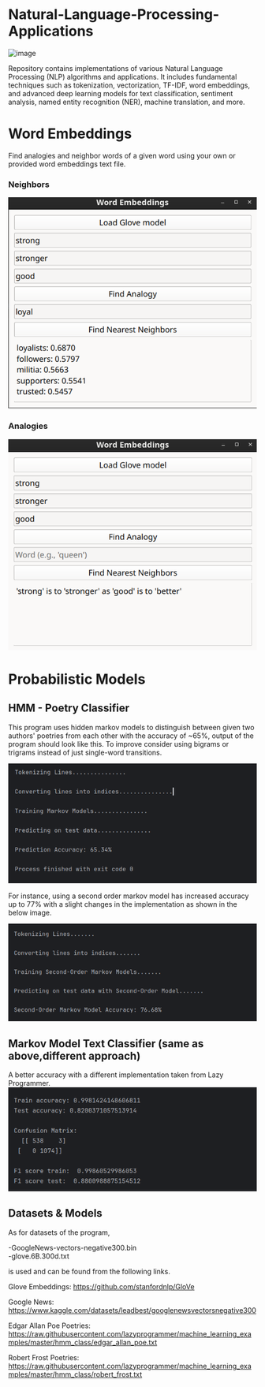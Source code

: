 # Natural-Language-Processing-Applications
![image](https://github.com/user-attachments/assets/8bd77586-00e2-4956-a7e6-d23d9c8c018d)

Repository contains implementations of various Natural Language Processing (NLP) algorithms and applications. It includes fundamental techniques such as tokenization, vectorization, TF-IDF, word embeddings, and advanced deep learning models for text classification, sentiment analysis, named entity recognition (NER), machine translation, and more.
 

# Word Embeddings
Find analogies and neighbor words of a given word using your own or provided word embeddings text file.

### Neighbors

![img.png](img.png)



### Analogies

![img_1.png](img_1.png)


# Probabilistic Models

## HMM - Poetry Classifier
This program uses hidden markov models to distinguish between given two authors'
poetries from each other with the accuracy of ~65%, output of the program should look like
this. To improve consider using bigrams or trigrams instead of just single-word transitions.

![img_2.png](img_2.png)

For instance, using a second order markov model has increased accuracy up to 77% with a slight changes
in the implementation as shown in the below image.

![img_4.png](img_4.png)


## Markov Model Text Classifier (same as above,different approach)
A better accuracy with a different implementation taken from Lazy Programmer.
![img_3.png](img_3.png)


## Datasets & Models
As for datasets of the program,

-GoogleNews-vectors-negative300.bin        
-glove.6B.300d.txt

is used and can be found from the following links.

Glove Embeddings: https://github.com/stanfordnlp/GloVe

Google News: https://www.kaggle.com/datasets/leadbest/googlenewsvectorsnegative300

Edgar Allan Poe Poetries: https://raw.githubusercontent.com/lazyprogrammer/machine_learning_examples/master/hmm_class/edgar_allan_poe.txt

Robert Frost Poetries:  https://raw.githubusercontent.com/lazyprogrammer/machine_learning_examples/master/hmm_class/robert_frost.txt